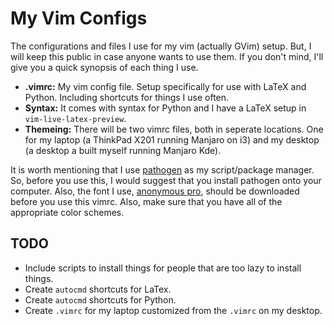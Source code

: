 # My Vim Configs
The configurations and files I use for my vim (actually GVim) setup. But, I will keep this public in case anyone wants to use them. If you don't mind, I'll give you a quick synopsis of each thing I use.

* **.vimrc:** My vim config file. Setup specifically for use with LaTeX and Python. Including shortcuts for things I use often.
* **Syntax:** It comes with syntax for Python and I have a LaTeX setup in `vim-live-latex-preview`.
* **Themeing:** There will be two vimrc files, both in seperate locations. One for my laptop (a ThinkPad X201 running Manjaro on i3) and my desktop (a desktop a built myself running Manjaro Kde).

It is worth mentioning that I use [pathogen](https://github.com/tpope/vim-pathogen) as my script/package manager. So, before you use this, I would suggest that you install pathogen onto your computer. Also, the font I use, [anonymous pro](https://www.marksimonson.com/fonts/view/anonymous-pro), should be downloaded before you use this vimrc. Also, make sure that you have all of the appropriate color schemes. 

## TODO

* Include scripts to install things for people that are too lazy to install things.
* Create `autocmd` shortcuts for LaTex.
* Create `autocmd` shortcuts for Python.
* Create `.vimrc` for my laptop customized from the `.vimrc` on my desktop.
